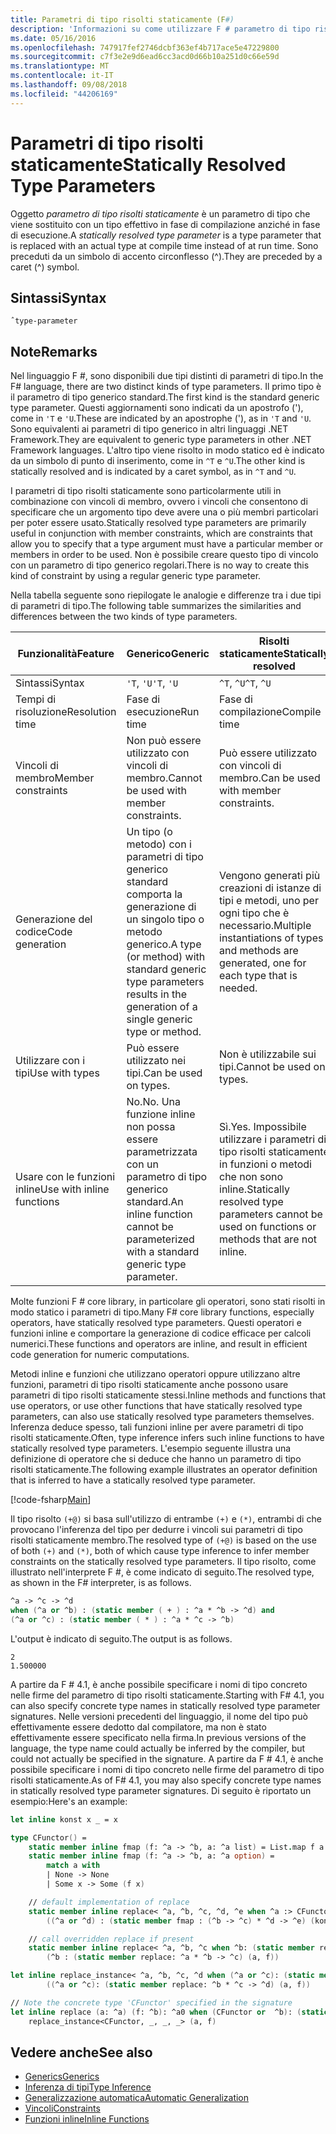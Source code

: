 ```yaml
---
title: Parametri di tipo risolti staticamente (F#)
description: 'Informazioni su come utilizzare F # parametro di tipo risolti staticamente, che viene sostituito con un tipo effettivo in fase di compilazione anziché in fase di esecuzione.'
ms.date: 05/16/2016
ms.openlocfilehash: 747917fef2746dcbf363ef4b717ace5e47229800
ms.sourcegitcommit: c7f3e2e9d6ead6cc3acd0d66b10a251d0c66e59d
ms.translationtype: MT
ms.contentlocale: it-IT
ms.lasthandoff: 09/08/2018
ms.locfileid: "44206169"
---
```

# <a name="statically-resolved-type-parameters"></a><span data-ttu-id="36d9c-103">Parametri di tipo risolti staticamente</span><span class="sxs-lookup"><span data-stu-id="36d9c-103">Statically Resolved Type Parameters</span></span>

<span data-ttu-id="36d9c-104">Oggetto *parametro di tipo risolti staticamente* è un parametro di tipo che viene sostituito con un tipo effettivo in fase di compilazione anziché in fase di esecuzione.</span><span class="sxs-lookup"><span data-stu-id="36d9c-104">A *statically resolved type parameter* is a type parameter that is replaced with an actual type at compile time instead of at run time.</span></span> <span data-ttu-id="36d9c-105">Sono preceduti da un simbolo di accento circonflesso (^).</span><span class="sxs-lookup"><span data-stu-id="36d9c-105">They are preceded by a caret (^) symbol.</span></span>

## <a name="syntax"></a><span data-ttu-id="36d9c-106">Sintassi</span><span class="sxs-lookup"><span data-stu-id="36d9c-106">Syntax</span></span>

```
ˆtype-parameter
```

## <a name="remarks"></a><span data-ttu-id="36d9c-107">Note</span><span class="sxs-lookup"><span data-stu-id="36d9c-107">Remarks</span></span>

<span data-ttu-id="36d9c-108">Nel linguaggio F #, sono disponibili due tipi distinti di parametri di tipo.</span><span class="sxs-lookup"><span data-stu-id="36d9c-108">In the F# language, there are two distinct kinds of type parameters.</span></span> <span data-ttu-id="36d9c-109">Il primo tipo è il parametro di tipo generico standard.</span><span class="sxs-lookup"><span data-stu-id="36d9c-109">The first kind is the standard generic type parameter.</span></span> <span data-ttu-id="36d9c-110">Questi aggiornamenti sono indicati da un apostrofo ('), come in `'T` e `'U`.</span><span class="sxs-lookup"><span data-stu-id="36d9c-110">These are indicated by an apostrophe ('), as in `'T` and `'U`.</span></span> <span data-ttu-id="36d9c-111">Sono equivalenti ai parametri di tipo generico in altri linguaggi .NET Framework.</span><span class="sxs-lookup"><span data-stu-id="36d9c-111">They are equivalent to generic type parameters in other .NET Framework languages.</span></span> <span data-ttu-id="36d9c-112">L'altro tipo viene risolto in modo statico ed è indicato da un simbolo di punto di inserimento, come in `^T` e `^U`.</span><span class="sxs-lookup"><span data-stu-id="36d9c-112">The other kind is statically resolved and is indicated by a caret symbol, as in `^T` and `^U`.</span></span>

<span data-ttu-id="36d9c-113">I parametri di tipo risolti staticamente sono particolarmente utili in combinazione con vincoli di membro, ovvero i vincoli che consentono di specificare che un argomento tipo deve avere una o più membri particolari per poter essere usato.</span><span class="sxs-lookup"><span data-stu-id="36d9c-113">Statically resolved type parameters are primarily useful in conjunction with member constraints, which are constraints that allow you to specify that a type argument must have a particular member or members in order to be used.</span></span> <span data-ttu-id="36d9c-114">Non è possibile creare questo tipo di vincolo con un parametro di tipo generico regolari.</span><span class="sxs-lookup"><span data-stu-id="36d9c-114">There is no way to create this kind of constraint by using a regular generic type parameter.</span></span>

<span data-ttu-id="36d9c-115">Nella tabella seguente sono riepilogate le analogie e differenze tra i due tipi di parametri di tipo.</span><span class="sxs-lookup"><span data-stu-id="36d9c-115">The following table summarizes the similarities and differences between the two kinds of type parameters.</span></span>

|<span data-ttu-id="36d9c-116">Funzionalità</span><span class="sxs-lookup"><span data-stu-id="36d9c-116">Feature</span></span>|<span data-ttu-id="36d9c-117">Generico</span><span class="sxs-lookup"><span data-stu-id="36d9c-117">Generic</span></span>|<span data-ttu-id="36d9c-118">Risolti staticamente</span><span class="sxs-lookup"><span data-stu-id="36d9c-118">Statically resolved</span></span>|
|-------|-------|-------------------|
|<span data-ttu-id="36d9c-119">Sintassi</span><span class="sxs-lookup"><span data-stu-id="36d9c-119">Syntax</span></span>|<span data-ttu-id="36d9c-120">`'T`, `'U`</span><span class="sxs-lookup"><span data-stu-id="36d9c-120">`'T`, `'U`</span></span>|<span data-ttu-id="36d9c-121">`^T`, `^U`</span><span class="sxs-lookup"><span data-stu-id="36d9c-121">`^T`, `^U`</span></span>|
|<span data-ttu-id="36d9c-122">Tempi di risoluzione</span><span class="sxs-lookup"><span data-stu-id="36d9c-122">Resolution time</span></span>|<span data-ttu-id="36d9c-123">Fase di esecuzione</span><span class="sxs-lookup"><span data-stu-id="36d9c-123">Run time</span></span>|<span data-ttu-id="36d9c-124">Fase di compilazione</span><span class="sxs-lookup"><span data-stu-id="36d9c-124">Compile time</span></span>|
|<span data-ttu-id="36d9c-125">Vincoli di membro</span><span class="sxs-lookup"><span data-stu-id="36d9c-125">Member constraints</span></span>|<span data-ttu-id="36d9c-126">Non può essere utilizzato con vincoli di membro.</span><span class="sxs-lookup"><span data-stu-id="36d9c-126">Cannot be used with member constraints.</span></span>|<span data-ttu-id="36d9c-127">Può essere utilizzato con vincoli di membro.</span><span class="sxs-lookup"><span data-stu-id="36d9c-127">Can be used with member constraints.</span></span>|
|<span data-ttu-id="36d9c-128">Generazione del codice</span><span class="sxs-lookup"><span data-stu-id="36d9c-128">Code generation</span></span>|<span data-ttu-id="36d9c-129">Un tipo (o metodo) con i parametri di tipo generico standard comporta la generazione di un singolo tipo o metodo generico.</span><span class="sxs-lookup"><span data-stu-id="36d9c-129">A type (or method) with standard generic type parameters results in the generation of a single generic type or method.</span></span>|<span data-ttu-id="36d9c-130">Vengono generati più creazioni di istanze di tipi e metodi, uno per ogni tipo che è necessario.</span><span class="sxs-lookup"><span data-stu-id="36d9c-130">Multiple instantiations of types and methods are generated, one for each type that is needed.</span></span>|
|<span data-ttu-id="36d9c-131">Utilizzare con i tipi</span><span class="sxs-lookup"><span data-stu-id="36d9c-131">Use with types</span></span>|<span data-ttu-id="36d9c-132">Può essere utilizzato nei tipi.</span><span class="sxs-lookup"><span data-stu-id="36d9c-132">Can be used on types.</span></span>|<span data-ttu-id="36d9c-133">Non è utilizzabile sui tipi.</span><span class="sxs-lookup"><span data-stu-id="36d9c-133">Cannot be used on types.</span></span>|
|<span data-ttu-id="36d9c-134">Usare con le funzioni inline</span><span class="sxs-lookup"><span data-stu-id="36d9c-134">Use with inline functions</span></span>|<span data-ttu-id="36d9c-135">No.</span><span class="sxs-lookup"><span data-stu-id="36d9c-135">No.</span></span> <span data-ttu-id="36d9c-136">Una funzione inline non possa essere parametrizzata con un parametro di tipo generico standard.</span><span class="sxs-lookup"><span data-stu-id="36d9c-136">An inline function cannot be parameterized with a standard generic type parameter.</span></span>|<span data-ttu-id="36d9c-137">Sì.</span><span class="sxs-lookup"><span data-stu-id="36d9c-137">Yes.</span></span> <span data-ttu-id="36d9c-138">Impossibile utilizzare i parametri di tipo risolti staticamente in funzioni o metodi che non sono inline.</span><span class="sxs-lookup"><span data-stu-id="36d9c-138">Statically resolved type parameters cannot be used on functions or methods that are not inline.</span></span>|

<span data-ttu-id="36d9c-139">Molte funzioni F # core library, in particolare gli operatori, sono stati risolti in modo statico i parametri di tipo.</span><span class="sxs-lookup"><span data-stu-id="36d9c-139">Many F# core library functions, especially operators, have statically resolved type parameters.</span></span> <span data-ttu-id="36d9c-140">Questi operatori e funzioni inline e comportare la generazione di codice efficace per calcoli numerici.</span><span class="sxs-lookup"><span data-stu-id="36d9c-140">These functions and operators are inline, and result in efficient code generation for numeric computations.</span></span>

<span data-ttu-id="36d9c-141">Metodi inline e funzioni che utilizzano operatori oppure utilizzano altre funzioni, parametri di tipo risolti staticamente anche possono usare parametri di tipo risolti staticamente stessi.</span><span class="sxs-lookup"><span data-stu-id="36d9c-141">Inline methods and functions that use operators, or use other functions that have statically resolved type parameters, can also use statically resolved type parameters themselves.</span></span> <span data-ttu-id="36d9c-142">Inferenza deduce spesso, tali funzioni inline per avere parametri di tipo risolti staticamente.</span><span class="sxs-lookup"><span data-stu-id="36d9c-142">Often, type inference infers such inline functions to have statically resolved type parameters.</span></span> <span data-ttu-id="36d9c-143">L'esempio seguente illustra una definizione di operatore che si deduce che hanno un parametro di tipo risolti staticamente.</span><span class="sxs-lookup"><span data-stu-id="36d9c-143">The following example illustrates an operator definition that is inferred to have a statically resolved type parameter.</span></span>

[!code-fsharp[Main](../../../../samples/snippets/fsharp/lang-ref-3/snippet401.fs)]

<span data-ttu-id="36d9c-144">Il tipo risolto `(+@)` si basa sull'utilizzo di entrambe `(+)` e `(*)`, entrambi di che provocano l'inferenza del tipo per dedurre i vincoli sui parametri di tipo risolti staticamente membro.</span><span class="sxs-lookup"><span data-stu-id="36d9c-144">The resolved type of `(+@)` is based on the use of both `(+)` and `(*)`, both of which cause type inference to infer member constraints on the statically resolved type parameters.</span></span> <span data-ttu-id="36d9c-145">Il tipo risolto, come illustrato nell'interprete F #, è come indicato di seguito.</span><span class="sxs-lookup"><span data-stu-id="36d9c-145">The resolved type, as shown in the F# interpreter, is as follows.</span></span>

```fsharp
^a -> ^c -> ^d
when (^a or ^b) : (static member ( + ) : ^a * ^b -> ^d) and
(^a or ^c) : (static member ( * ) : ^a * ^c -> ^b)
```

<span data-ttu-id="36d9c-146">L'output è indicato di seguito.</span><span class="sxs-lookup"><span data-stu-id="36d9c-146">The output is as follows.</span></span>

```
2
1.500000
```

<span data-ttu-id="36d9c-147">A partire da F # 4.1, è anche possibile specificare i nomi di tipo concreto nelle firme del parametro di tipo risolti staticamente.</span><span class="sxs-lookup"><span data-stu-id="36d9c-147">Starting with F# 4.1, you can also specify concrete type names in statically resolved type parameter signatures.</span></span>  <span data-ttu-id="36d9c-148">Nelle versioni precedenti del linguaggio, il nome del tipo può effettivamente essere dedotto dal compilatore, ma non è stato effettivamente essere specificato nella firma.</span><span class="sxs-lookup"><span data-stu-id="36d9c-148">In previous versions of the language, the type name could actually be inferred by the compiler, but could not actually be specified in the signature.</span></span>  <span data-ttu-id="36d9c-149">A partire da F # 4.1, è anche possibile specificare i nomi di tipo concreto nelle firme del parametro di tipo risolti staticamente.</span><span class="sxs-lookup"><span data-stu-id="36d9c-149">As of F# 4.1, you may also specify concrete type names in statically resolved type parameter signatures.</span></span> <span data-ttu-id="36d9c-150">Di seguito è riportato un esempio:</span><span class="sxs-lookup"><span data-stu-id="36d9c-150">Here's an example:</span></span>

```fsharp
let inline konst x _ = x

type CFunctor() = 
    static member inline fmap (f: ^a -> ^b, a: ^a list) = List.map f a
    static member inline fmap (f: ^a -> ^b, a: ^a option) =
        match a with
        | None -> None
        | Some x -> Some (f x)

    // default implementation of replace
    static member inline replace< ^a, ^b, ^c, ^d, ^e when ^a :> CFunctor and (^a or ^d): (static member fmap: (^b -> ^c) * ^d -> ^e) > (a, f) =
        ((^a or ^d) : (static member fmap : (^b -> ^c) * ^d -> ^e) (konst a, f))

    // call overridden replace if present
    static member inline replace< ^a, ^b, ^c when ^b: (static member replace: ^a * ^b -> ^c)>(a: ^a, f: ^b) =
        (^b : (static member replace: ^a * ^b -> ^c) (a, f))

let inline replace_instance< ^a, ^b, ^c, ^d when (^a or ^c): (static member replace: ^b * ^c -> ^d)> (a: ^b, f: ^c) =
        ((^a or ^c): (static member replace: ^b * ^c -> ^d) (a, f))

// Note the concrete type 'CFunctor' specified in the signature
let inline replace (a: ^a) (f: ^b): ^a0 when (CFunctor or  ^b): (static member replace: ^a *  ^b ->  ^a0) =
    replace_instance<CFunctor, _, _, _> (a, f)
```

## <a name="see-also"></a><span data-ttu-id="36d9c-151">Vedere anche</span><span class="sxs-lookup"><span data-stu-id="36d9c-151">See also</span></span>

- [<span data-ttu-id="36d9c-152">Generics</span><span class="sxs-lookup"><span data-stu-id="36d9c-152">Generics</span></span>](index.md)
- [<span data-ttu-id="36d9c-153">Inferenza di tipi</span><span class="sxs-lookup"><span data-stu-id="36d9c-153">Type Inference</span></span>](../type-inference.md)
- [<span data-ttu-id="36d9c-154">Generalizzazione automatica</span><span class="sxs-lookup"><span data-stu-id="36d9c-154">Automatic Generalization</span></span>](automatic-generalization.md)
- [<span data-ttu-id="36d9c-155">Vincoli</span><span class="sxs-lookup"><span data-stu-id="36d9c-155">Constraints</span></span>](constraints.md)
- [<span data-ttu-id="36d9c-156">Funzioni inline</span><span class="sxs-lookup"><span data-stu-id="36d9c-156">Inline Functions</span></span>](../functions/inline-functions.md)
